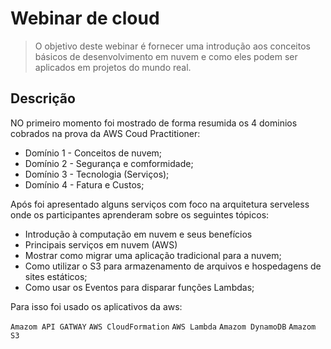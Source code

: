 # Webinar de cloud
> O objetivo deste webinar é fornecer uma introdução aos conceitos básicos de desenvolvimento em nuvem e como eles podem ser aplicados em projetos do mundo real.


## Descrição 


NO primeiro momento foi mostrado de forma resumida os 4 dominios cobrados na prova da AWS Coud Practitioner:

* Domínio 1 - Conceitos de nuvem;
* Domínio 2 - Segurança e comformidade;
* Domínio 3 - Tecnologia (Serviços);
* Domínio 4 - Fatura e Custos;
 


Após foi apresentado alguns serviços com foco na arquitetura serveless onde os  participantes aprenderam sobre os seguintes tópicos:



* Introdução à computação em nuvem e seus benefícios
* Principais serviços em nuvem (AWS)
* Mostrar como migrar uma aplicação tradicional para a nuvem;
* Como utilizar o S3 para armazenamento de arquivos e hospedagens de sites estáticos;
* Como usar os Eventos para disparar funções Lambdas;

Para isso foi usado os aplicativos da aws:

```Amazom API GATWAY```
```AWS CloudFormation```
```AWS Lambda```
```Amazom DynamoDB```
```Amazom S3```



